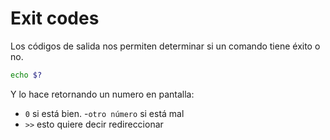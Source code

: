 # Exit codes

Los códigos de salida nos permiten determinar si un comando tiene éxito o no.
```sh
echo $?
```

Y lo hace retornando un numero en pantalla:

 - ``0`` si está bien. 
 -``otro número`` si está mal  
- ``>>`` esto quiere decir redireccionar
